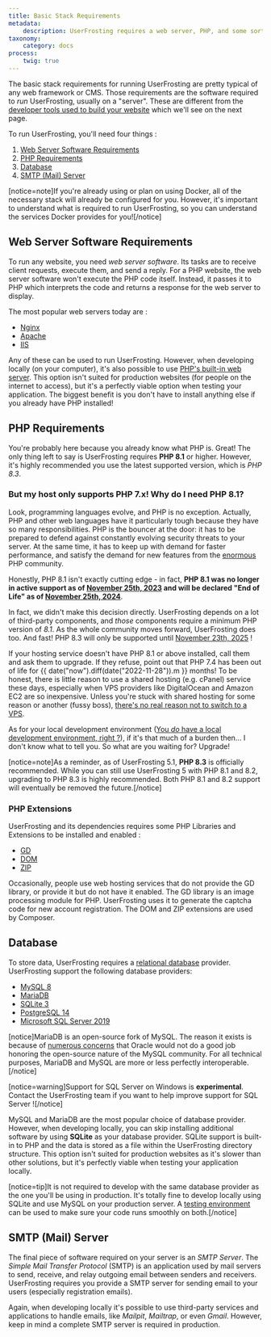 ```yaml
---
title: Basic Stack Requirements
metadata:
    description: UserFrosting requires a web server, PHP, and some sort of database.
taxonomy:
    category: docs
process:
    twig: true
---
```


The basic stack requirements for running UserFrosting are pretty typical of any web framework or CMS. Those requirements are the software required to _run_ UserFrosting, usually on a "server". These are different from the [developer tools used to build your website](/installation/requirements/essential-tools-for-php) which we'll see on the next page.

To run UserFrosting, you'll need four things :

1. [Web Server Software Requirements](#web-server-software-requirements)
2. [PHP Requirements](#php-requirements)
3. [Database](#database)
4. [SMTP (Mail) Server](#smtp-mail-server)

[notice=note]If you're already using or plan on using Docker, all of the necessary stack will already be configured for you. However, it's important to understand what is required to run UserFrosting, so you can understand the services Docker provides for you![/notice]

## Web Server Software Requirements

To run any website, you need *web server software*. Its tasks are to receive client requests, execute them, and send a reply. For a PHP website, the web server software won't execute the PHP code itself. Instead, it passes it to PHP which interprets the code and returns a response for the web server to display.

The most popular web servers today are : 

- [Nginx](https://www.nginx.com)
- [Apache](https://httpd.apache.org)
- [IIS](https://www.iis.net)

Any of these can be used to run UserFrosting. However, when developing locally (on your computer), it's also possible to use [PHP's built-in web server](https://www.php.net/manual/en/features.commandline.webserver.php). This option isn't suited for production websites (for people on the internet to access), but it's a perfectly viable option when testing your application. The biggest benefit is you don't have to install anything else if you already have PHP installed!

## PHP Requirements

You're probably here because you already know what PHP is. Great! The only thing left to say is UserFrosting requires **PHP 8.1** or higher. However, it's highly recommended you use the latest supported version, which is *PHP 8.3*.

### But my host only supports PHP 7.x! Why do I need PHP 8.1?

Look, programming languages evolve, and PHP is no exception. Actually, PHP and other web languages have it particularly tough because they have so many responsibilities. PHP is the bouncer at the door: it has to be prepared to defend against constantly evolving security threats to your server. At the same time, it has to keep up with demand for faster performance, and satisfy the demand for new features from the [enormous](https://w3techs.com/technologies/overview/programming_language/all) PHP community.

Honestly, PHP 8.1 isn't exactly cutting edge - in fact, **PHP 8.1 was no longer in active support as of [November 25th, 2023](http://php.net/supported-versions.php) and will be declared "End of Life" as of [November 25th, 2024](http://php.net/supported-versions.php)**.

In fact, we didn't make this decision directly. UserFrosting depends on a lot of third-party components, and *those* components require a minimum PHP version of _8.1_. As the whole community moves forward, UserFrosting does too. And fast! PHP 8.3 will only be supported until [November 23th, 2025](http://php.net/supported-versions.php) !

If your hosting service doesn't have PHP 8.1 or above installed, call them and ask them to upgrade. If they refuse, point out that PHP 7.4 has been out of life for {{ date("now").diff(date("2022-11-28")).m }} months! To be honest, there is little reason to use a shared hosting (e.g. cPanel) service these days, especially when VPS providers like DigitalOcean and Amazon EC2 are so inexpensive. Unless you're stuck with shared hosting for some reason or another (fussy boss), [there's no real reason not to switch to a VPS](https://www.hostt.com/still-use-shared-hosting-theres-vps/).

As for your local development environment ([You _do_ have a local development environment, right ?](/background/develop-locally-serve-globally)), if it's that much of a burden then... I don't know what to tell you. So what are you waiting for? Upgrade!

[notice=note]As a reminder, as of UserFrosting 5.1, **PHP 8.3** is officially recommended. While you can still use UserFrosting 5 with PHP 8.1 and 8.2, upgrading to PHP 8.3 is highly recommended. Both PHP 8.1 and 8.2 support will eventually be removed the future.[/notice]

### PHP Extensions

UserFrosting and its dependencies requires some PHP Libraries and Extensions to be installed and enabled : 

- [GD](https://www.php.net/manual/en/book.image.php)
- [DOM](https://www.php.net/manual/en/book.dom.php)
- [ZIP](https://www.php.net/manual/en/book.zip.php)

Occasionally, people use web hosting services that do not provide the GD library, or provide it but do not have it enabled. The GD library is an image processing module for PHP. UserFrosting uses it to generate the captcha code for new account registration. The DOM and ZIP extensions are used by Composer.

## Database

To store data, UserFrosting requires a [relational database](https://www.techtarget.com/searchdatamanagement/definition/database) provider. UserFrosting support the following database providers:
- [MySQL 8](https://www.mysql.com/)
- [MariaDB](https://mariadb.org)
- [SQLite 3](https://www.sqlite.org/index.html)
- [PostgreSQL 14](https://www.postgresql.org)
- [Microsoft SQL Server 2019](https://en.wikipedia.org/wiki/Microsoft_SQL_Server)

[notice]MariaDB is an open-source fork of MySQL. The reason it exists is because of [numerous concerns](https://www2.computerworld.com.au/article/457551/dead_database_walking_mysql_creator_why_future_belongs_mariadb/) that Oracle would not do a good job honoring the open-source nature of the MySQL community. For all technical purposes, MariaDB and MySQL are more or less perfectly interoperable.[/notice]

[notice=warning]Support for SQL Server on Windows is **experimental**. Contact the UserFrosting team if you want to help improve support for SQL Server ![/notice]

MySQL and MariaDB are the most popular choice of database provider. However, when developing locally, you can skip installing additional software by using **SQLite** as your database provider. SQLite support is built-in to PHP and the data is stored as a file within the UserFrosting directory structure. This option isn't suited for production websites as it's slower than other solutions, but it's perfectly viable when testing your application locally.

[notice=tip]It is not required to develop with the same database provider as the one you'll be using in production. It's totally fine to develop locally using SQLite and use MySQL on your production server. A [testing environment](/testing) can be used to make sure your code runs smoothly on both.[/notice]

## SMTP (Mail) Server

The final piece of software required on your server is an *SMTP Server*. The *Simple Mail Transfer Protocol* (SMTP) is an application used by mail servers to send, receive, and relay outgoing email between senders and receivers. UserFrosting requires you provide a SMTP server for sending email to your users (especially registration emails).

Again, when developing locally it's possible to use third-party services and applications to handle emails, like *Mailpit*, *Mailtrap*, or even *Gmail*. However, keep in mind a complete SMTP server is required in production.
